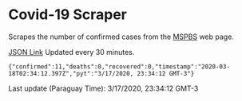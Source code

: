 # Covid-19 Scraper

Scrapes the number of confirmed cases from the [MSPBS](https://www.mspbs.gov.py/covid-19.php) web page.

[JSON Link](https://jmayalag.github.io/covid19-scrape/cases.json)
Updated every 30 minutes.
```
{"confirmed":11,"deaths":0,"recovered":0,"timestamp":"2020-03-18T02:34:12.397Z","pyt":"3/17/2020, 23:34:12 GMT-3"}
```
Last update (Paraguay Time): 3/17/2020, 23:34:12 GMT-3